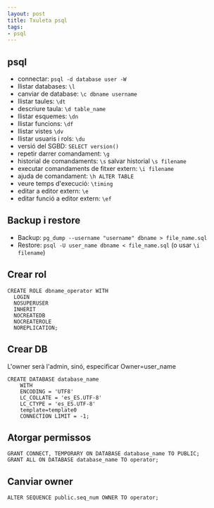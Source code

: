```yaml
---
layout: post
title: Txuleta psql
tags:
- psql
---
```


## psql

* connectar: `psql -d database user -W`
* llistar databases: `\l`
* canviar de database: `\c dbname username`
* llistar taules: `\dt`
* descriure taula: `\d table_name`
* llistar esquemes: `\dn`
* llistar funcions: `\df`
* llistar vistes `\dv`
* llistar usuaris i rols: `\du`
* versió del SGBD: `SELECT version()`
* repetir darrer comandament: `\g`
* historial de comandaments: `\s` salvar historial `\s filename`
* executar comandaments de fitxer extern: `\i filename`
* ajuda de comandament: `\h ALTER TABLE`
* veure temps d'execució: `\timing`
* editar a editor extern: `\e`
* editar funció a editor extern: `\ef`


## Backup i restore

* Backup: `pg_dump --username "username" dbname > file_name.sql`
* Restore: `psql -U user_name dbname < file_name.sql` (o usar `\i filename`)


## Crear rol

```
CREATE ROLE dbname_operator WITH
  LOGIN
  NOSUPERUSER
  INHERIT
  NOCREATEDB
  NOCREATEROLE
  NOREPLICATION;
```

## Crear DB

L'owner serà l'admin, sinó, especificar Owner=user_name

```
CREATE DATABASE database_name
    WITH     
    ENCODING = 'UTF8'
    LC_COLLATE = 'es_ES.UTF-8'
    LC_CTYPE = 'es_ES.UTF-8'    
    template=template0
    CONNECTION LIMIT = -1;
```

## Atorgar permissos

```
GRANT CONNECT, TEMPORARY ON DATABASE database_name TO PUBLIC;
GRANT ALL ON DATABASE database_name TO operator;
```

## Canviar owner

```
ALTER SEQUENCE public.seq_num OWNER TO operator;
```

